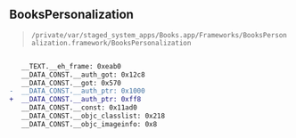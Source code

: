 ## BooksPersonalization

> `/private/var/staged_system_apps/Books.app/Frameworks/BooksPersonalization.framework/BooksPersonalization`

```diff

   __TEXT.__eh_frame: 0xeab0
   __DATA_CONST.__auth_got: 0x12c8
   __DATA_CONST.__got: 0x570
-  __DATA_CONST.__auth_ptr: 0x1000
+  __DATA_CONST.__auth_ptr: 0xff8
   __DATA_CONST.__const: 0x11ad0
   __DATA_CONST.__objc_classlist: 0x218
   __DATA_CONST.__objc_imageinfo: 0x8

```
